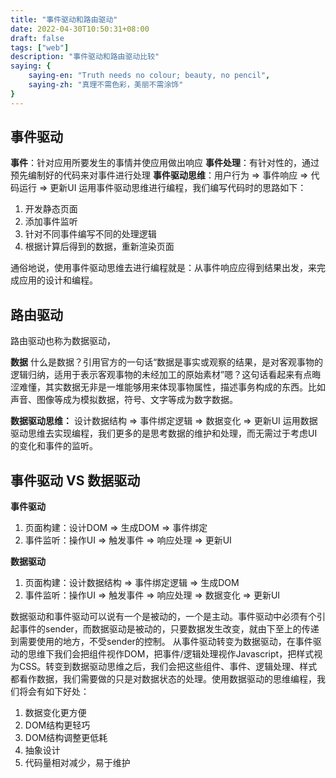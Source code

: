 ```yaml
---
title: "事件驱动和路由驱动"
date: 2022-04-30T10:50:31+08:00
draft: false
tags: ["web"]
description: "事件驱动和路由驱动比较"
saying: {
    saying-en: "Truth needs no colour; beauty, no pencil",
    saying-zh: "真理不需色彩，美丽不需涂饰"
}
---
```

## 事件驱动

**事件**：针对应用所要发生的事情并使应用做出响应
**事件处理**：有针对性的，通过预先编制好的代码来对事件进行处理
**事件驱动思维**：用户行为 => 事件响应 => 代码运行 => 更新UI
运用事件驱动思维进行编程，我们编写代码时的思路如下：

1. 开发静态页面
1. 添加事件监听
1. 针对不同事件编写不同的处理逻辑
1. 根据计算后得到的数据，重新渲染页面

通俗地说，使用事件驱动思维去进行编程就是：从事件响应应得到结果出发，来完成应用的设计和编程。

## 路由驱动

路由驱动也称为数据驱动，
​

**数据**
什么是数据？引用官方的一句话“数据是事实或观察的结果，是对客观事物的逻辑归纳，适用于表示客观事物的未经加工的原始素材”嗯？这句话看起来有点晦涩难懂，其实数据无非是一堆能够用来体现事物属性，描述事务构成的东西。比如声音、图像等成为模拟数据，符号、文字等成为数字数据。
​

**数据驱动思维：** 设计数据结构 => 事件绑定逻辑 => 数据变化 => 更新UI
运用数据驱动思维去实现编程，我们更多的是思考数据的维护和处理，而无需过于考虑UI的变化和事件的监听。
​

## 事件驱动 VS 数据驱动 

**事件驱动**

1. 页面构建：设计DOM => 生成DOM => 事件绑定
2. 事件监听：操作UI => 触发事件 => 响应处理 => 更新UI



**数据驱动**

1. 页面构建：设计数据结构 => 事件绑定逻辑 => 生成DOM
1. 事件监听：操作UI => 触发事件 => 响应处理 => 数据变化 => 更新UI



数据驱动和事件驱动可以说有一个是被动的，一个是主动。事件驱动中必须有个引起事件的sender，而数据驱动是被动的，只要数据发生改变，就由下至上的传递到需要使用的地方，不受sender的控制。
从事件驱动转变为数据驱动，在事件驱动的思维下我们会把组件视作DOM，把事件/逻辑处理视作Javascript，把样式视为CSS。转变到数据驱动思维之后，我们会把这些组件、事件、逻辑处理、样式都看作数据，我们需要做的只是对数据状态的处理。使用数据驱动的思维编程，我们将会有如下好处：

1. 数据变化更方便
1. DOM结构更轻巧
1. DOM结构调整更低耗
1. 抽象设计
1. 代码量相对减少，易于维护